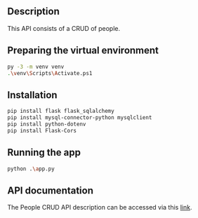 ## Description

This API consists of a CRUD of people.

## Preparing the virtual environment

```bash
py -3 -m venv venv
.\venv\Scripts\Activate.ps1
```

## Installation

```bash
pip install flask flask_sqlalchemy
pip install mysql-connector-python mysqlclient
pip install python-dotenv
pip install Flask-Cors
```

## Running the app

```bash
python .\app.py
```

## API documentation

The People CRUD API description can be accessed via this [link](https://www.postman.com/lunar-crescent-537198/workspace/people-crud/collection/14044541-3ed553a8-01c3-4b56-bad5-94ddd5c70b16?action=share&creator=14044541).
